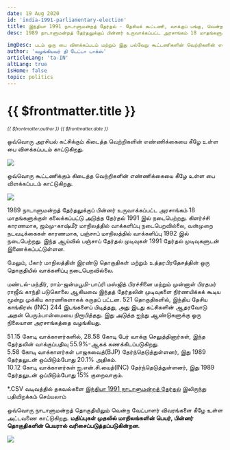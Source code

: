 ```yaml
---
date: 19 Aug 2020
id: 'india-1991-parliamentary-election'
title: இந்தியா 1991 நாடாளுமன்றத் தேர்தல் - தேசியக் கூட்டணி, வாக்குப் பங்கு, வென்ற இடங்கள் மற்றும் முக்கிய நிகழ்வுகள்.
desc: 1989 நாடாளுமன்றத் தேர்தலுக்குப் பின்னர் உருவாக்கப்பட்ட அரசாங்கம் 18 மாதங்களுக்குள் கலைக்கப்பட்டு அடுத்த தேர்தல் 1991 இல் நடைபெற்றது. கிளர்ச்சி காரணமாக, ஜம்மு-காஷ்மீர் மாநிலத்தில் வாக்களிப்பு நடைபெறவில்லை, வன்முறை நடவடிக்கைகள் காரணமாக, பஞ்சாப் மாநிலத்தில் வாக்களிப்பு 1992 இல் நடைபெற்றது. இந்த ஆய்வில்

imgDesc: படம் ஒரு பை விளக்கப்படம் மற்றும் இது பல்வேறு கூட்டணிகளின் வெற்றிகளின் எண்ணிக்கையைக் காட்டுகிறது.
author: 'வழங்கியவர் தி டேட்டா டாக்ஸ்'
articleLang: 'ta-IN'
altLang: true
isHome: false
topic: politics
---
```


# {{ $frontmatter.title }}
<i style="font-size: 0.75em;"> {{ $frontmatter.author }} {{ $frontmatter.date }} </i>

ஒவ்வொரு அரசியல் கட்சிக்கும் கிடைத்த வெற்றிகளின் எண்ணிக்கையை கீழே உள்ள பை விளக்கப்படம் காட்டுகிறது.  

![](/img/politics/india-1991-parliamentary-election/india-1991-election-1.png)

ஒவ்வொரு கூட்டணிக்கும் கிடைத்த வெற்றிகளின் எண்ணிக்கையை கீழே உள்ள பை விளக்கப்படம் காட்டுகிறது.  

![](/img/politics/india-1991-parliamentary-election/india-1991-election-2.png)

1989 நாடாளுமன்றத் தேர்தலுக்குப் பின்னர் உருவாக்கப்பட்ட அரசாங்கம் 18 மாதங்களுக்குள் கலைக்கப்பட்டு அடுத்த தேர்தல் 1991 இல் நடைபெற்றது. கிளர்ச்சி காரணமாக, ஜம்மு-காஷ்மீர் மாநிலத்தில் வாக்களிப்பு நடைபெறவில்லை, வன்முறை நடவடிக்கைகள் காரணமாக, பஞ்சாப் மாநிலத்தில் வாக்களிப்பு 1992 இல் நடைபெற்றது. இந்த ஆய்வில் பஞ்சாப் தேர்தல் முடிவுகள் 1991 தேர்தல் முடிவுகளுடன் இணைக்கப்பட்டுள்ளன.  

மேலும், பீகார் மாநிலத்தின் இரண்டு தொகுதிகள் மற்றும் உத்தரபிரதேசத்தின் ஒரு தொகுதியில் வாக்களிப்பு நடைபெறவில்லை.  

மண்டல்-மந்திர், ராம்-ஜன்மபூமி-பாப்ரி மஸ்ஜித் பிரச்சினை மற்றும் முன்னாள் பிரதமர் ராஜீவ் காந்தி படுகொலை ஆகியவை இந்தத் தேர்தலின் முடிவுகளை நிர்ணயிக்கக் கூடிய மூன்று முக்கிய காரணிகளாகக் கருதப் பட்டன. 521 தொகுதிகளில், இந்திய தேசிய காங்கிரஸ் (INC) 244 இடங்களைப் பிடித்தது, அது இடது கட்சிகளின் ஆதரவோடு அதன் பெரும்பான்மையை நிரூபித்தது. இது அடுத்த ஐந்து ஆண்டுகளுக்கு ஒரு நிலையான அரசாங்கத்தை வழங்கியது.  

51.15 கோடி வாக்காளர்களில், 28.58 கோடி பேர் வாக்கு செலுத்தினார்கள், இந்த தேர்தலின் வாக்குப்பதிவு 55.9%-ஆகக் கணக்கிடப்படுகிறது.  
5.58 கோடி வாக்காளர்கள் பாஜகவைத்(BJP) தேர்ந்தெடுத்துள்ளனர், இது 1989 தேர்தலுடன் ஒப்பிடும்போது 20.1% அதிகம்.  
10.12 கோடி வாக்காளர்கள் ஐ.என்.சி.யைத்(INC) தேர்ந்தெடுத்துள்ளனர், இது 1989 தேர்தலுடன் ஒப்பிடும்போது 15% குறைவாகும்.  

\*.CSV வடிவத்தில் தகவல்களை [இந்தியா 1991 நாடாளுமன்றத் தேர்தல்](http://thedatatalks.in/datas/politics/india-1991-parliamentary-election.csv) இலிருந்து பதிவிறக்கம் செய்யலாம்

ஒவ்வொரு நாடாளுமன்றத் தொகுதியிலும் வென்ற வேட்பாளர் விவரங்களை கீழே உள்ள அட்டவணை காட்டுகிறது.
**மதிப்புகள் முதலில் மாநிலங்களின் பெயர், பின்னர் தொகுதிகளின் பெயரால் வரிசைப்படுத்தப்படுகின்றன.**

![](/img/politics/india-1991-parliamentary-election/india-1991-election-3.png)


<style>

</style>